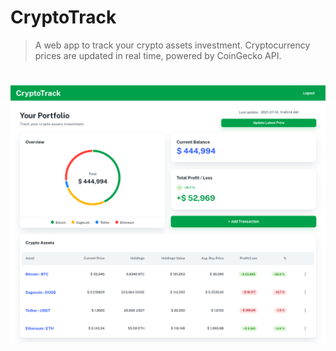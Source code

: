 # CryptoTrack

> A web app to track your crypto assets investment. Cryptocurrency prices are updated in real time, powered by CoinGecko API.
#

# ![portfolio-page](./img/1-portfolio-page.png)